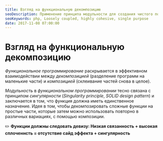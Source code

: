 ```yaml
---
title: Взгляд на функциональную декомпозицию
seoDescription: Применение принципа модульности для создания чистого повторно используемого кода.
seoKeywords: php, Loosely coupled, highly cohesive, single purpose
date: 2017-11-08 07:00:00
---
```

# Взгляд на функциональную декомпозицию

*Функциональное программирование* раскрывается в эффективном взаимодействии между *декомпозицией* (разделение программ на маленькие части) и *композицией* (склеивание частей снова в целое). 

*Модульность* в *функциональном программировании* тесно связана с принципом *сингулярности* (*Singularity principle*, *SOLID design pattern*) и заключается в том, что функция должна иметь единственное назначение. Идея в том, чтобы декомпозировать сложные функции на простые части, которые затем можно использовать повторно в различных вариациях, с помощью композиции. 

:pencil2: **Функции должны следовать девизу: Низкая связанность + высокая сплоченнсть = отсутствие сайд эффекта + сингулярность**